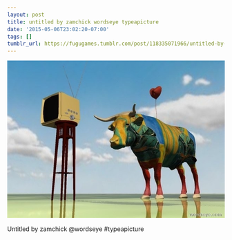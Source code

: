 ```yaml
---
layout: post
title: untitled by zamchick wordseye typeapicture
date: '2015-05-06T23:02:20-07:00'
tags: []
tumblr_url: https://fugugames.tumblr.com/post/118335071966/untitled-by-zamchick-wordseye-typeapicture
---
```

 ![](/tumblr_files/tumblr_nnylrwoBWB1tgne1po1_640.jpg)  

Untitled by zamchick @wordseye #typeapicture

